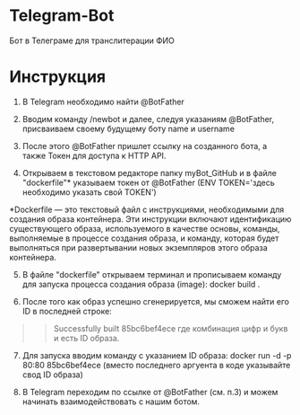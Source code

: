 # Telegram-Bot
Бот в Телеграме для транслитерации ФИО

# Инструкция

1. В Telegram необходимо найти @BotFather

2. Вводим команду /newbot и далее, следуя указаниям @BotFather, присваиваем своему будущему боту name и username

3. После этого @BotFather пришлет ссылку на созданного бота, а также Токен для доступа к HTTP API.

4. Открываем в текстовом редакторе папку myBot_GitHub и в файле "dockerfile"* указываем токен от @BotFather (ENV TOKEN='здесь необходимо указать свой TOKEN')

*Dockerfile — это текстовый файл с инструкциями, необходимыми для создания образа контейнера. Эти инструкции включают идентификацию существующего образа, используемого в качестве основы, команды, выполняемые в процессе создания образа, и команду, которая будет выполняться при развертывании новых экземпляров этого образа контейнера.


5. В файле "dockerfile" открываем терминал и прописываем команду для запуска процесса создания образа (image): 
	docker build .
	
6. После того как образ успешно сгенерируется, мы сможем найти его ID в последней строке: 
>> Successfully built 85bc6bef4ece 
где комбинация цифр и букв и есть ID образа.

7. Для запуска вводим команду с указанием ID образа:
	 docker run -d -p 80:80 85bc6bef4ece
(вместо последнего аргуента в коде указывайте свод ID образа)

8. В Telegram переходим по ссылке от @BotFather (см. п.3) и можем начинать взаимодействовать с нашим ботом.
